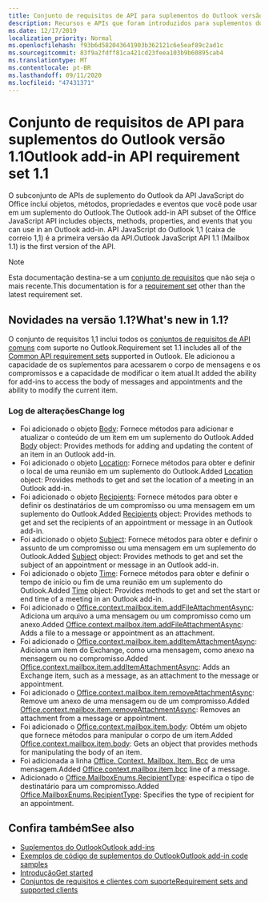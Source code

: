 ```yaml
---
title: Conjunto de requisitos de API para suplementos do Outlook versão 1.1
description: Recursos e APIs que foram introduzidos para suplementos do Outlook e APIs JavaScript do Office como parte da API de caixa de correio 1,1.
ms.date: 12/17/2019
localization_priority: Normal
ms.openlocfilehash: f93b6d582043641903b362121c6e5eaf89c2ad1c
ms.sourcegitcommit: 83f9a2fdff81ca421cd23feea103b9b60895cab4
ms.translationtype: MT
ms.contentlocale: pt-BR
ms.lasthandoff: 09/11/2020
ms.locfileid: "47431371"
---
```

# <a name="outlook-add-in-api-requirement-set-11"></a><span data-ttu-id="4d4f2-103">Conjunto de requisitos de API para suplementos do Outlook versão 1.1</span><span class="sxs-lookup"><span data-stu-id="4d4f2-103">Outlook add-in API requirement set 1.1</span></span>

<span data-ttu-id="4d4f2-104">O subconjunto de APIs de suplemento do Outlook da API JavaScript do Office inclui objetos, métodos, propriedades e eventos que você pode usar em um suplemento do Outlook.</span><span class="sxs-lookup"><span data-stu-id="4d4f2-104">The Outlook add-in API subset of the Office JavaScript API includes objects, methods, properties, and events that you can use in an Outlook add-in.</span></span> <span data-ttu-id="4d4f2-105">API JavaScript do Outlook 1,1 (caixa de correio 1,1) é a primeira versão da API.</span><span class="sxs-lookup"><span data-stu-id="4d4f2-105">Outlook JavaScript API 1.1 (Mailbox 1.1) is the first version of the API.</span></span>

> [!NOTE]
> <span data-ttu-id="4d4f2-106">Esta documentação destina-se a um [conjunto de requisitos](../../requirement-sets/outlook-api-requirement-sets.md) que não seja o mais recente.</span><span class="sxs-lookup"><span data-stu-id="4d4f2-106">This documentation is for a [requirement set](../../requirement-sets/outlook-api-requirement-sets.md) other than the latest requirement set.</span></span>

## <a name="whats-new-in-11"></a><span data-ttu-id="4d4f2-107">Novidades na versão 1.1?</span><span class="sxs-lookup"><span data-stu-id="4d4f2-107">What's new in 1.1?</span></span>

<span data-ttu-id="4d4f2-108">O conjunto de requisitos 1,1 inclui todos os [conjuntos de requisitos de API comuns](../../requirement-sets/office-add-in-requirement-sets.md) com suporte no Outlook.</span><span class="sxs-lookup"><span data-stu-id="4d4f2-108">Requirement set 1.1 includes all of the [Common API requirement sets](../../requirement-sets/office-add-in-requirement-sets.md) supported in Outlook.</span></span> <span data-ttu-id="4d4f2-109">Ele adicionou a capacidade de os suplementos para acessarem o corpo de mensagens e os compromissos e a capacidade de modificar o item atual.</span><span class="sxs-lookup"><span data-stu-id="4d4f2-109">It added the ability for add-ins to access the body of messages and appointments and the ability to modify the current item.</span></span>

### <a name="change-log"></a><span data-ttu-id="4d4f2-110">Log de alterações</span><span class="sxs-lookup"><span data-stu-id="4d4f2-110">Change log</span></span>

- <span data-ttu-id="4d4f2-111">Foi adicionado o objeto [Body](/javascript/api/outlook/office.body?view=outlook-js-1.1&preserve-view=true): Fornece métodos para adicionar e atualizar o conteúdo de um item em um suplemento do Outlook.</span><span class="sxs-lookup"><span data-stu-id="4d4f2-111">Added [Body](/javascript/api/outlook/office.body?view=outlook-js-1.1&preserve-view=true) object: Provides methods for adding and updating the content of an item in an Outlook add-in.</span></span>
- <span data-ttu-id="4d4f2-112">Foi adicionado o objeto [Location](/javascript/api/outlook/office.location?view=outlook-js-1.1&preserve-view=true): Fornece métodos para obter e definir o local de uma reunião em um suplemento do Outlook.</span><span class="sxs-lookup"><span data-stu-id="4d4f2-112">Added [Location](/javascript/api/outlook/office.location?view=outlook-js-1.1&preserve-view=true) object: Provides methods to get and set the location of a meeting in an Outlook add-in.</span></span>
- <span data-ttu-id="4d4f2-113">Foi adicionado o objeto [Recipients](/javascript/api/outlook/office.recipients?view=outlook-js-1.1&preserve-view=true): Fornece métodos para obter e definir os destinatários de um compromisso ou uma mensagem em um suplemento do Outlook.</span><span class="sxs-lookup"><span data-stu-id="4d4f2-113">Added [Recipients](/javascript/api/outlook/office.recipients?view=outlook-js-1.1&preserve-view=true) object: Provides methods to get and set the recipients of an appointment or message in an Outlook add-in.</span></span>
- <span data-ttu-id="4d4f2-114">Foi adicionado o objeto [Subject](/javascript/api/outlook/office.subject?view=outlook-js-1.1&preserve-view=true): Fornece métodos para obter e definir o assunto de um compromisso ou uma mensagem em um suplemento do Outlook.</span><span class="sxs-lookup"><span data-stu-id="4d4f2-114">Added [Subject](/javascript/api/outlook/office.subject?view=outlook-js-1.1&preserve-view=true) object: Provides methods to get and set the subject of an appointment or message in an Outlook add-in.</span></span>
- <span data-ttu-id="4d4f2-115">Foi adicionado o objeto [Time](/javascript/api/outlook/office.time?view=outlook-js-1.1&preserve-view=true): Fornece métodos para obter e definir o tempo de início ou fim de uma reunião em um suplemento do Outlook.</span><span class="sxs-lookup"><span data-stu-id="4d4f2-115">Added [Time](/javascript/api/outlook/office.time?view=outlook-js-1.1&preserve-view=true) object: Provides methods to get and set the start or end time of a meeting in an Outlook add-in.</span></span>
- <span data-ttu-id="4d4f2-116">Foi adicionado o [Office.context.mailbox.item.addFileAttachmentAsync](office.context.mailbox.item.md#methods): Adiciona um arquivo a uma mensagem ou um compromisso como um anexo.</span><span class="sxs-lookup"><span data-stu-id="4d4f2-116">Added [Office.context.mailbox.item.addFileAttachmentAsync](office.context.mailbox.item.md#methods): Adds a file to a message or appointment as an attachment.</span></span>
- <span data-ttu-id="4d4f2-117">Foi adicionado o [Office.context.mailbox.item.addItemAttachmentAsync](office.context.mailbox.item.md#methods): Adiciona um item do Exchange, como uma mensagem, como anexo na mensagem ou no compromisso.</span><span class="sxs-lookup"><span data-stu-id="4d4f2-117">Added [Office.context.mailbox.item.addItemAttachmentAsync](office.context.mailbox.item.md#methods): Adds an Exchange item, such as a message, as an attachment to the message or appointment.</span></span>
- <span data-ttu-id="4d4f2-118">Foi adicionado o [Office.context.mailbox.item.removeAttachmentAsync](office.context.mailbox.item.md#methods): Remove um anexo de uma mensagem ou de um compromisso.</span><span class="sxs-lookup"><span data-stu-id="4d4f2-118">Added [Office.context.mailbox.item.removeAttachmentAsync](office.context.mailbox.item.md#methods): Removes an attachment from a message or appointment.</span></span>
- <span data-ttu-id="4d4f2-119">Foi adicionado o [Office.context.mailbox.item.body](office.context.mailbox.item.md#properties): Obtém um objeto que fornece métodos para manipular o corpo de um item.</span><span class="sxs-lookup"><span data-stu-id="4d4f2-119">Added [Office.context.mailbox.item.body](office.context.mailbox.item.md#properties): Gets an object that provides methods for manipulating the body of an item.</span></span>
- <span data-ttu-id="4d4f2-120">Foi adicionada a linha [Office. Context. Mailbox. Item. Bcc](office.context.mailbox.item.md#properties) de uma mensagem.</span><span class="sxs-lookup"><span data-stu-id="4d4f2-120">Added [Office.context.mailbox.item.bcc](office.context.mailbox.item.md#properties) line of a message.</span></span>
- <span data-ttu-id="4d4f2-121">Adicionado o [Office.MailboxEnums.RecipientType](/javascript/api/outlook/office.mailboxenums.recipienttype?view=outlook-js-1.1&preserve-view=true): especifica o tipo de destinatário para um compromisso.</span><span class="sxs-lookup"><span data-stu-id="4d4f2-121">Added [Office.MailboxEnums.RecipientType](/javascript/api/outlook/office.mailboxenums.recipienttype?view=outlook-js-1.1&preserve-view=true): Specifies the type of recipient for an appointment.</span></span>

## <a name="see-also"></a><span data-ttu-id="4d4f2-122">Confira também</span><span class="sxs-lookup"><span data-stu-id="4d4f2-122">See also</span></span>

- [<span data-ttu-id="4d4f2-123">Suplementos do Outlook</span><span class="sxs-lookup"><span data-stu-id="4d4f2-123">Outlook add-ins</span></span>](../../../outlook/outlook-add-ins-overview.md)
- [<span data-ttu-id="4d4f2-124">Exemplos de código de suplementos do Outlook</span><span class="sxs-lookup"><span data-stu-id="4d4f2-124">Outlook add-in code samples</span></span>](https://developer.microsoft.com/outlook/gallery/?filterBy=Outlook,Samples,Add-ins)
- [<span data-ttu-id="4d4f2-125">Introdução</span><span class="sxs-lookup"><span data-stu-id="4d4f2-125">Get started</span></span>](../../../quickstarts/outlook-quickstart.md)
- [<span data-ttu-id="4d4f2-126">Conjuntos de requisitos e clientes com suporte</span><span class="sxs-lookup"><span data-stu-id="4d4f2-126">Requirement sets and supported clients</span></span>](../../requirement-sets/outlook-api-requirement-sets.md)

